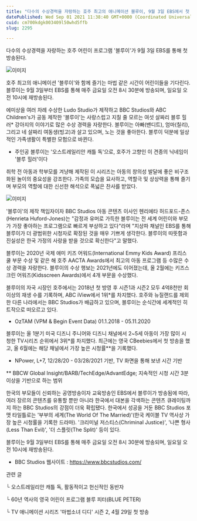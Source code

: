 ```yaml
---
title: "다수의 수상경력을 자랑하는 호주 최고의 애니메이션 블루이, 9월 3일 EBS에서 첫 방송!"
datePublished: Wed Sep 01 2021 11:38:40 GMT+0000 (Coordinated Universal Time)
cuid: cm700kdgk003409l50whd5ffb
slug: 2295

---
```



다수의 수상경력을 자랑하는 호주 어린이 프로그램 '블루이'가 9월 3일 EBS를 통해 첫 방송된다.

![이미지](https://blog.kakaocdn.net/dn/brOLaf/btrdIT8RAPn/rwI9jJKWKRQxCbGB2ZecCK/img.jpg)

호주 최고의 애니메이션 '블루이'와 함께 즐기는 마법 같은 시간이 어린이들을 기다린다. 블루이는 9월 3일부터 EBS를 통해 매주 금요일 오전 8시 30분에 방송되며, 일요일 오전 10시에 재방송된다.

에미상을 여러 차례 수상한 Ludo Studio가 제작하고 BBC Studios와 ABC Children's가 공동 제작한 '블루이'는 사랑스럽고 지칠 줄 모르는 여섯 살짜리 블루 힐러* 강아지의 이야기로 많은 수상 경력을 자랑한다. 블루이는 아빠(밴디트), 엄마(칠리), 그리고 네 살짜리 여동생(빙고)과 살고 있으며, 노는 것을 좋아한다. 블루이 덕분에 일상적인 가족생활이 특별한 모험으로 바뀐다.

* 주인공 블루이는 '오스트레일리안 캐틀 독'으로, 호주가 고향인 이 견종의 닉네임이 '블루 힐러'이다

취학 전 아동과 학부모를 겨냥해 제작된 이 시리즈는 아동의 창의성 발달에 좋은 비구조화된 놀이의 중요성을 강조한다. 가족의 모습을 묘사하고, 역할극 및 상상력을 통해 즐기며 부모의 역할에 대한 신선한 해석으로 폭넓은 찬사를 받았다.

![이미지](https://cdn.hashnode.com/res/hashnode/image/upload/v1739250035222/e2475783-a937-493c-882a-cb877b7bd0f8.gif)

'블루이'의 제작 책임자이자 BBC Studios 아동 콘텐츠 이사인 헨리에타 허드포드-존스(Henrieta Huford-Jones)는 "감정과 유머로 가득한 블루이는 전 세계 어린이와 부모가 가장 좋아하는 프로그램으로 빠르게 부상하고 있다"라며 "지상파 채널인 EBS를 통해 블루이가 더 광범위한 시청자로 확장된 것을 매우 기쁘게 생각한다. 블루이의 따뜻함과 진실성은 한국 가정의 사랑을 받을 것으로 확신한다"고 말했다.

블루이는 2020년 국제 애미 키즈 어워드(International Emmy Kids Award) 프리스쿨 부문 수상 및 같은 해 호주 AACTA Awards에서 최고의 아동 프로그램 등 수많은 수상 경력을 자랑한다. 블루이의 수상 행보는 2021년에도 이어졌는데, 올 2월에는 키즈스크린 어워즈(Kidsscreen Awards)에서 4개 부문을 수상했다.

블루이의 자국 시장인 호주에서는 2018년 첫 방영 후 시즌1과 시즌2 모두 4억8천만 회 이상의 재생 수를 기록하며, ABC iView에서 1위*를 차지했다. 호주와 뉴질랜드를 제외한 다른 나라에서는 BBC Studios가 배급하고 있으며, 블루이는 순식간에 세계적인 히트작으로 떠오르고 있다.

* OzTAM (VPM & Begin Event Data) 01.1.2018 - 05.11.2020

블루이는 올 1분기 미국 디즈니 주니어와 디즈니 채널에서 2~5세 아동이 가장 많이 시청한 TV시리즈 순위에서 3위*를 차지했다. 최근에는 영국 CBeebies에서 첫 방송을 했고, 올 6월에는 해당 채널에서 가장 높은 시청률**을 기록했다.

* NPower, L+7, 12/28/20 - 03/28/2021 기반, TV 화면을 통해 보낸 시간 기반

** BBCW Global Insight/BARB/TechEdge/AdvantEdge; 지속적인 시청 시간 3분 이상을 기반으로 하는 범위

한국의 부모들이 신뢰하는 공영방송이자 교육방송인 EBS에서 블루이가 방송됨에 따라, 여러 장르의 콘텐츠를 유통할 뿐만 아니라 한국에서 대본을 각색하는 콘텐츠 큐레이팅까지 하는 BBC Studios의 강점이 더욱 확립됐다. 한국에서 성공을 거둔 BBC Studios 포맷 타일틀로는 '부부의 세계(The World Of The Married)'(한국 케이블 TV 역사상 가장 높은 시청률을 기록한 드라마). '크리미널 저스티스(Chriminal Justice)', '나쁜 형사(Less Than Evil)', '더 스플릿(The Split)' 등이 있다.

블루이는 9월 3일부터 EBS를 통해 매주 금요일 오전 8시 30분에 방송되며, 일요일 오전 10시에 재방송된다.

- BBC Studios 웹사이트 : https://www.bbcstudios.com/

관련 글

└ 오스트레일리안 캐틀 독, 활동적이고 헌신적인 동반자

└ 60년 역사의 영국 어린이 프로그램 블루 피터(BLUE PETER)

└ TV 애니메이션 시리즈 '마법소녀 디디' 시즌 2, 4월 29일 첫 방송